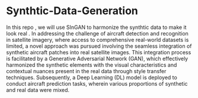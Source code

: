 # Synthtic-Data-Generation
In this repo , we will use SInGAN to harmonize the synthtic data to make it look real . In addressing the challenge of aircraft detection and recognition in satellite imagery, where access to comprehensive real-world datasets is limited, a novel approach was pursued involving the seamless
integration of synthetic aircraft patches into real satellite images. This integration process is facilitated by a Generative Adversarial Network (GAN), which effectively harmonized the synthetic elements with the visual characteristics and contextual nuances present in the real data through style transfer techniques. Subsequently, a Deep Learning (DL) model is deployed to conduct aircraft
prediction tasks, wherein various proportions of synthetic and real data were mixed. 

